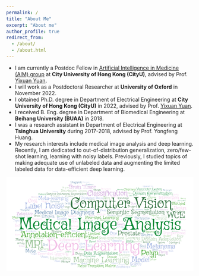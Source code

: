 ```yaml
---
permalink: /
title: "About Me"
excerpt: "About me"
author_profile: true
redirect_from: 
  - /about/
  - /about.html
---
```


* I am currently a Postdoc Fellow in <a href="http://www.ee.cityu.edu.hk/~yxyuan/index.htm" target="_blank">Artificial Intelligence in Medicine (AIM) group</a> at **City University of Hong Kong (CityU)**, advised by Prof. <a href="http://www.ee.cuhk.edu.hk/~yxyuan/people/people.htm" target="_blank">Yixuan Yuan</a>.
* I will work as a Postdoctoral Researcher at **University of Oxford** in November 2022.
* I obtained Ph.D. degree in Department of Electrical Engineering at **City University of Hong Kong (CityU)** in 2022, advised by Prof. <a href="http://www.ee.cuhk.edu.hk/~yxyuan/people/people.htm" target="_blank">Yixuan Yuan</a>.
* I received B. Eng. degree in Department of Biomedical Engineering at **Beihang University (BUAA)** in 2018. 
* I was a research assistant in Department of Electrical Engineering at **Tsinghua University** during 2017-2018, advised by Prof. Yongfeng Huang. 
* My research interests include medical image analysis and deep learning. Recently, I am dedicated to out-of-distribution generalization, zero/few-shot learning, learning with noisy labels. Previously, I studied topics of making adequate use of unlabeled data and augmenting the limited labeled data for data-efficient deep learning. 

![Words](https://github.com/Guo-Xiaoqing/Guo-Xiaoqing.github.io/raw/master/images/Word_Art.png)
